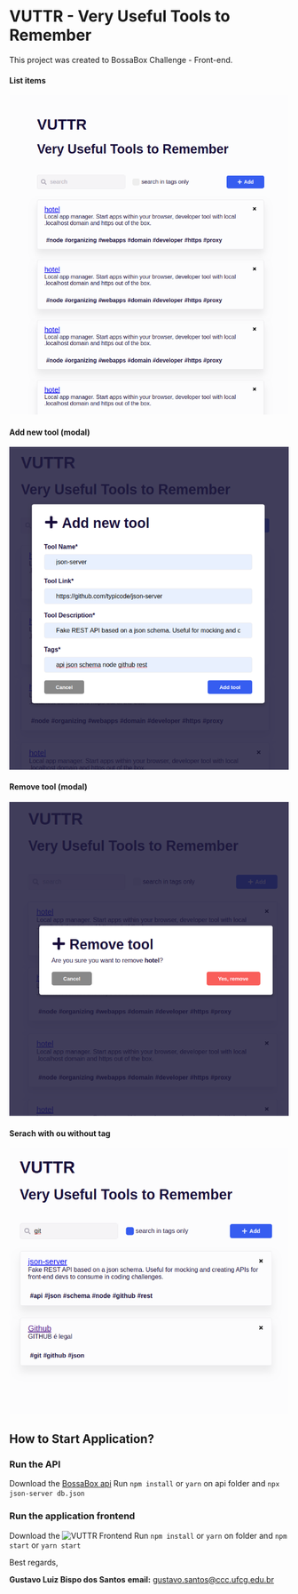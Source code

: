 # VUTTR - Very Useful Tools to Remember

This project was created to BossaBox Challenge - Front-end.

#### List items

![list-sample](./assets/list.png)

#### Add new tool (modal)

![add-new-sample](./assets/add.png)

#### Remove tool (modal)

![remove-sample](./assets/remove.png)

#### Serach with ou without tag

![search-sample](./assets/search_tag.png)

## How to Start Application?

### Run the API

Download the [BossaBox api](https://gitlab.com/bossabox/challenge-fake-api/)
Run `npm install` or `yarn` on api folder
and `npx json-server db.json`

### Run the application frontend

Download the ![VUTTR Frontend](https://github.com/gustavolbs/VUTTR)
Run `npm install` or `yarn` on folder
and `npm start` or `yarn start`

Best regards,

**Gustavo Luiz Bispo dos Santos**
**email:** gustavo.santos@ccc.ufcg.edu.br
